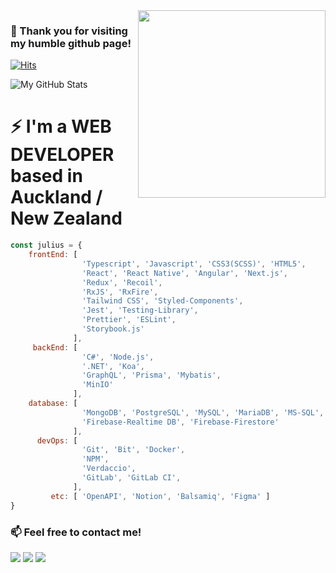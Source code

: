 <img align='right' src="https://media.giphy.com/media/3ov9jFA9wmNzHHRgsg/giphy.gif" width="300">

### 👋 Thank you for visiting my humble github page!

[![Hits](https://hits.seeyoufarm.com/api/count/incr/badge.svg?url=https%3A%2F%2Fgithub.com%2FjuliusCho)](https://hits.seeyoufarm.com)

![My GitHub Stats](https://github-readme-stats.vercel.app/api?username=juliusCho&show_icons=true)

# ⚡ I'm a WEB DEVELOPER based in Auckland / New Zealand
```javascript
const julius = {
    frontEnd: [
                'Typescript', 'Javascript', 'CSS3(SCSS)', 'HTML5',
                'React', 'React Native', 'Angular', 'Next.js',
                'Redux', 'Recoil',
                'RxJS', 'RxFire',
                'Tailwind CSS', 'Styled-Components',
                'Jest', 'Testing-Library',
                'Prettier', 'ESLint', 
                'Storybook.js'
              ],
     backEnd: [
                'C#', 'Node.js',
                '.NET', 'Koa',
                'GraphQL', 'Prisma', 'Mybatis',
                'MinIO'
              ],
    database: [ 
                'MongoDB', 'PostgreSQL', 'MySQL', 'MariaDB', 'MS-SQL',
                'Firebase-Realtime DB', 'Firebase-Firestore'
              ],
      devOps: [
                'Git', 'Bit', 'Docker',
                'NPM',
                'Verdaccio',
                'GitLab', 'GitLab CI',
              ],
         etc: [ 'OpenAPI', 'Notion', 'Balsamiq', 'Figma' ]
}
```

### 📫 Feel free to contact me!

[![](https://img.shields.io/badge/LinkedIn-Inhyo(Julius)-blue)](https://www.linkedin.com/in/julius88/)
[![](https://img.shields.io/badge/Blog-JekyllBlog-purple)](https://juliuscho.github.io/)
[![](https://img.shields.io/badge/Gmail-johncrist2000%40gmail.com-red)](mailto:johncrist2000@gmail.com)

<!--
**juliusCho/juliusCho** is a ✨ _special_ ✨ repository because its `README.md` (this file) appears on your GitHub profile.

Here are some ideas to get you started:

- 🔭 I’m currently working on ...
- 🌱 I’m currently learning ...
- 👯 I’m looking to collaborate on ...
- 🤔 I’m looking for help with ...
- 💬 Ask me about ...
- 📫 How to reach me: ...
- 😄 Pronouns: ...
- ⚡ Fun fact: ...
-->
